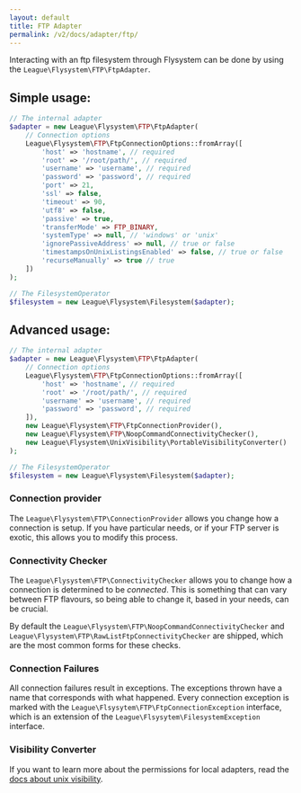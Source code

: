 ```yaml
---
layout: default
title: FTP Adapter
permalink: /v2/docs/adapter/ftp/
---
```


Interacting with an ftp filesystem through Flysystem can be done
by using the `League\Flysystem\FTP\FtpAdapter`.

## Simple usage:

```php
// The internal adapter
$adapter = new League\Flysystem\FTP\FtpAdapter(
    // Connection options
    League\Flysystem\FTP\FtpConnectionOptions::fromArray([
        'host' => 'hostname', // required
        'root' => '/root/path/', // required
        'username' => 'username', // required
        'password' => 'password', // required
        'port' => 21,
        'ssl' => false,
        'timeout' => 90,
        'utf8' => false,
        'passive' => true,
        'transferMode' => FTP_BINARY,
        'systemType' => null, // 'windows' or 'unix'
        'ignorePassiveAddress' => null, // true or false
        'timestampsOnUnixListingsEnabled' => false, // true or false
        'recurseManually' => true // true 
    ])
);

// The FilesystemOperator
$filesystem = new League\Flysystem\Filesystem($adapter);
```

## Advanced usage:

```php
// The internal adapter
$adapter = new League\Flysystem\FTP\FtpAdapter(
    // Connection options
    League\Flysystem\FTP\FtpConnectionOptions::fromArray([
        'host' => 'hostname', // required
        'root' => '/root/path/', // required
        'username' => 'username', // required
        'password' => 'password', // required
    ]),
    new League\Flysystem\FTP\FtpConnectionProvider(),
    new League\Flysystem\FTP\NoopCommandConnectivityChecker(),
    new League\Flysystem\UnixVisibility\PortableVisibilityConverter()
);

// The FilesystemOperator
$filesystem = new League\Flysystem\Filesystem($adapter);
```

### Connection provider

The `League\Flysystem\FTP\ConnectionProvider` allows you change how a connection
is setup. If you have particular needs, or if your FTP server is exotic, this allows
you to modify this process.

### Connectivity Checker

The `League\Flysystem\FTP\ConnectivityChecker` allows you to change how
a connection is determined to be _connected_. This is something that can vary between
FTP flavours, so being able to change it, based in your needs, can be crucial.

By default the `League\Flysystem\FTP\NoopCommandConnectivityChecker` and
`League\Flysystem\FTP\RawListFtpConnectivityChecker` are shipped, which
are the most common forms for these checks.

### Connection Failures

All connection failures result in exceptions. The exceptions thrown have a name that
corresponds with what happened. Every connection exception is marked with the
`League\Flsysytem\FTP\FtpConnectionException` interface, which is an extension of the
`League\Flsysytem\FilesystemException` interface.

### Visibility Converter

If you want to learn more about the permissions for local adapters,
read the [docs about unix visibility](/v2/docs/usage/unix-visibility/).
